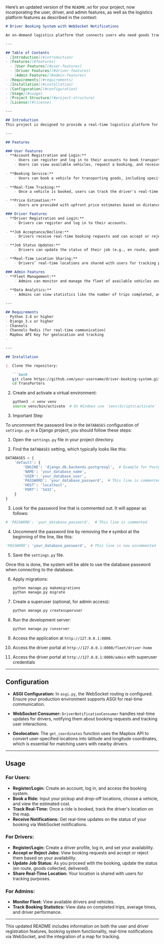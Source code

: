 Here’s an updated version of the `README.md` for your project, now incorporating the user, driver, and admin features, as well as the logistics platform features as described in the context:

```markdown
# Driver Booking System with WebSocket Notifications

An on-demand logistics platform that connects users who need goods transportation with a fleet of drivers, providing real-time availability, pricing, and tracking. The system supports high scalability, with features for both users and drivers, and real-time vehicle tracking using WebSockets and geolocation APIs.

---

## Table of Contents
- [Introduction](#introduction)
- [Features](#features)
  - [User Features](#user-features)
  - [Driver Features](#driver-features)
  - [Admin Features](#admin-features)
- [Requirements](#requirements)
- [Installation](#installation)
- [Configuration](#configuration)
- [Usage](#usage)
- [Project Structure](#project-structure)
- [License](#license)

---

## Introduction
This project is designed to provide a real-time logistics platform for users to book transportation services and track vehicles. It allows drivers to register, accept/reject delivery requests, and update the status of their job. The platform uses Django and Django Channels for WebSocket-based real-time communication, and Mapbox API for geolocation and real-time tracking.

---

## Features

### User Features
- **Account Registration and Login:**
    - Users can register and log in to their accounts to book transportation services for goods.
    - Users can view available vehicles, request a booking, and receive real-time notifications.
  
- **Booking Service:**
    - Users can book a vehicle for transporting goods, including specifying pickup and drop-off locations, vehicle type, and estimated cost.
  
- **Real-Time Tracking:**
    - Once a vehicle is booked, users can track the driver's real-time location on a map.

- **Price Estimation:**
    - Users are provided with upfront price estimates based on distance, vehicle type, and demand.

### Driver Features
- **Driver Registration and Login:**
    - Drivers can register and log in to their accounts.
  
- **Job Acceptance/Decline:**
    - Drivers receive real-time booking requests and can accept or reject the job based on availability.

- **Job Status Updates:**
    - Drivers can update the status of their job (e.g., en route, goods collected, delivered).

- **Real-Time Location Sharing:**
    - Drivers’ real-time locations are shared with users for tracking purposes using WebSockets.

### Admin Features
- **Fleet Management:**
    - Admins can monitor and manage the fleet of available vehicles and their status.
  
- **Data Analytics:**
    - Admins can view statistics like the number of trips completed, average trip time, driver performance, etc.

---

## Requirements
- Python 3.8 or higher
- Django 3.x or higher
- Channels
- Channels Redis (for real-time communication)
- Mapbox API Key for geolocation and tracking
- 

---

## Installation

1. Clone the repository:

   ```bash
   git clone https://github.com/your-username/driver-booking-system.git
   cd TransPorters
   ```

2. Create and activate a virtual environment:

   ```bash
   python3 -m venv venv
   source venv/bin/activate  # On Windows use `venv\Scripts\activate`
   ```

3. Important Step

To uncomment the password line in the `DATABASES` configuration of `settings.py` in a Django project, you should follow these steps:

1. Open the `settings.py` file in your project directory.

2. Find the `DATABASES` setting, which typically looks like this:

```python
DATABASES = {
    'default': {
        'ENGINE': 'django.db.backends.postgresql',  # Example for PostgreSQL
        'NAME': 'your_database_name',
        'USER': 'your_database_user',
        'PASSWORD': 'your_database_password',  # This line is commented
        'HOST': 'localhost',
        'PORT': '5432',
    }
}
```

3. Look for the password line that is commented out. It will appear as follows:

```python
# 'PASSWORD': 'your_database_password',  # This line is commented
```

4. Uncomment the password line by removing the `#` symbol at the beginning of the line, like this:

```python
'PASSWORD': 'your_database_password',  # This line is now uncommented
```

5. Save the `settings.py` file.

Once this is done, the system will be able to use the database password when connecting to the database.


6. Apply migrations:

   ```bash
   python manage.py makemigrations
   python manage.py migrate
   ```

6. Create a superuser (optional, for admin access):

   ```bash
   python manage.py createsuperuser
   ```

7. Run the development server:

   ```bash
   python manage.py runserver

   ```

8. Access the application at `http://127.0.0.1:8000`.
9. Access the driver portal at `http://127.0.0.1:8000/fleet/driver-home`
10. Access the driver portal at `http://127.0.0.1:8000/admin` with superuser credentials
---

## Configuration

- **ASGI Configuration:** In `asgi.py`, the WebSocket routing is configured. Ensure your production environment supports ASGI for real-time communication.
  
- **WebSocket Consumer:** `DriverNotificationConsumer` handles real-time updates for drivers, notifying them about booking requests and tracking user interactions.

- **Geolocation:** The `get_coordinates` function uses the Mapbox API to convert user-specified locations into latitude and longitude coordinates, which is essential for matching users with nearby drivers.

---

## Usage

### For Users:
- **Register/Login:** Create an account, log in, and access the booking system.
- **Book a Ride:** Input your pickup and drop-off locations, choose a vehicle, and view the estimated cost.
- **Track Real-Time:** Once a ride is booked, track the driver's location on the map.
- **Receive Notifications:** Get real-time updates on the status of your booking via WebSocket notifications.

### For Drivers:
- **Register/Login:** Create a driver profile, log in, and set your availability.
- **Accept or Reject Jobs:** View booking requests and accept or reject them based on your availability.
- **Update Job Status:** As you proceed with the booking, update the status (en route, goods collected, delivered).
- **Share Real-Time Location:** Your location is shared with users for tracking purposes.

### For Admins:
- **Monitor Fleet:** View available drivers and vehicles.
- **Track Booking Statistics:** View data on completed trips, average times, and driver performance.

---




This updated README includes information on both the user and driver registration features, booking system functionality, real-time notifications via WebSocket, and the integration of a map for tracking.
